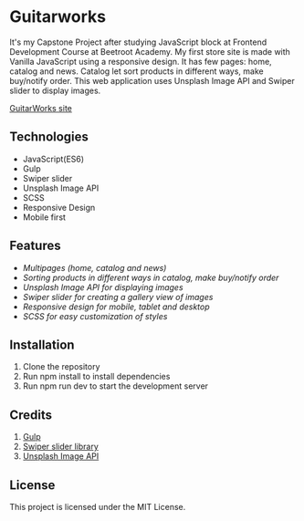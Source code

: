 # Guitarworks

It's my Capstone Project after studying JavaScript block at Frontend Development Course at Beetroot Academy. My first store site is made with Vanilla JavaScript using a responsive design. It has few pages: home, catalog and news. Catalog let sort products in different ways, make buy/notify order. This web application uses Unsplash Image API and Swiper slider to display images.

[GuitarWorks site](https://guitarworks.netlify.app/)

## Technologies

- JavaScript(ES6)
- Gulp
- Swiper slider
- Unsplash Image API
- SCSS
- Responsive Design
- Mobile first

## Features

- _Multipages (home, catalog and news)_
- _Sorting products in different ways in catalog, make buy/notify order_
- _Unsplash Image API for displaying images_
- _Swiper slider for creating a gallery view of images_
- _Responsive design for mobile, tablet and desktop_
- _SCSS for easy customization of styles_

## Installation

1. Clone the repository
2. Run npm install to install dependencies
3. Run npm run dev to start the development server

## Credits

1. [Gulp](https://gulpjs.com/)
2. [Swiper slider library](https://swiperjs.com/)
3. [Unsplash Image API](https://unsplash.com/developers)

## License

This project is licensed under the MIT License.
